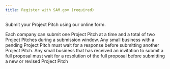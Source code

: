 ```yaml
---
title: Register with SAM.gov (required)
---
```

Submit your Project Pitch using our online form.

Each company can submit one Project Pitch at a time and a total of two Project Pitches during a submission window. Any small business with a pending Project Pitch must wait for a response before submitting another Project Pitch. Any small business that has received an invitation to submit a full proposal must wait for a resolution of the full proposal before submitting a new or revised Project Pitch
